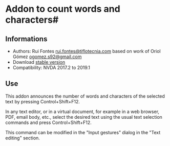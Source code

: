 ﻿
# Addon to count words and characters#

## Informations ##
* Authors: Rui Fontes <rui.fontes@tiflotecnia.com> based on work of Oriol Gómez <ogomez.s92@gmail.com>
* Download [stable version][1]
* Compatibility: NVDA 2017.2 to 2019.1

## Use ##
This addon announces the number of words and characters of the selected text by pressing Control+Shift+F12.

In any text editor, or in a virtual document, for example in a web browser, PDF, email body, etc., select the desired text using the usual text selection commands and press Control+Shift+F12.

This command can be modified in the "Input gestures" dialog in the "Text editing" section.

[1]: https://github.com/ruifontes/wordCount/releases/download/1.3.1/wordCount-1.3.1.nvda-addon
